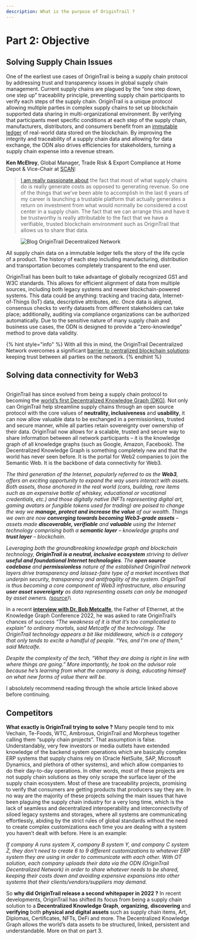 ```yaml
---
description: What is the purpose of OriginTrail ?
---
```


# Part 2: Objective

## **Solving Supply Chain Issues**

One of the earliest use cases of OriginTrail is being a supply chain protocol by addressing trust and transparency issues in global supply chain management. Current supply chains are plagued by the “one step down, one step up” traceability principle, preventing supply chain participants to verify each steps of the supply chain. OriginTrail is a unique protocol allowing multiple parties in complex supply chains to set up blockchain supported data sharing in multi-organizational environment. By verifying that participants meet specific conditions at each step of the supply chain, manufacturers, distributors, and consumers benefit from an [immutable ledger](https://academy.moralis.io/blog/taking-a-deep-look-at-dlt-distributed-ledger-technology?utm\_source=blog\&utm\_medium=post\&utm\_campaign=The%2520Ultimate%2520Guide%2520to%2520OriginTrail) of real-world data stored on the blockchain. By improving the integrity and traceability of a supply chain data and allowing for data exchange, the ODN also drives efficiencies for stakeholders, turning a supply chain expense into a revenue stream.&#x20;

**Ken McElroy**, Global Manager, Trade Risk & Export Compliance at Home Depot & Vice-Chair at [SCAN](https://www.scanassociation.com/membership/our-members/):

> [I am really passionate about](https://youtu.be/8dbpQVdUQ-4?t=733) the fact that most of what supply chains do is really generate costs as opposed to generating revenue. So one of the things that we’ve been able to accomplish in the last 6 years of my career is launching a trustable platform that actually generates a return on investment from what would normally be considered a cost center in a supply chain. The fact that we can arrange this and have it be trustworthy is really attributable to the fact that we have a verifiable, trusted blockchain environment such as OriginTrail that allows us to share that data.

<figure><img src="https://lh4.googleusercontent.com/R2vUdn1wgMD5pZ-7ZeZItgYP_OFw19d_61EJIwwgIwbRJrnIvEynEpPbuK_LLRcuhwNf3PSIutQ1NP4fNMAWVPL94Rbt4ZQ1JBaB5pvgmPY6e3tGf6Q0-LqhhwsL7ddkqHGbLdWv" alt="Blog OriginTrail Decentralized Network"><figcaption></figcaption></figure>

All supply chain data on a immutable ledger tells the story of the life cycle of a product. The history of each step including manufacturing, distribution and transportation becomes completely transparent to the end user.&#x20;

OriginTrail has been built to take advantage of globally recognized GS1 and W3C standards. This allows for efficient alignment of data from multiple sources, including both legacy systems and newer blockchain-powered systems. This data could be anything: tracking and tracing data, Internet-of-Things (IoT) data, descriptive attributes, etc. Once data is aligned, consensus checks to verify datasets from different stakeholders can take place; additionally, auditing via compliance organizations can be authorized automatically. Due to the sensitive nature of many supply chain and business use cases, the ODN is designed to provide a “zero-knowledge” method to prove data validity.

{% hint style="info" %}
With all this in mind, the OriginTrail Decentralized Network overcomes a significant [barrier to centralized blockchain solutions](https://www.theregister.com/2018/10/30/ibm\_struggles\_to\_sign\_up\_shipping\_carriers\_to\_blockchain\_supply\_chain\_platform\_reports/): keeping trust between all parties on the network.
{% endhint %}

## **Solving data connectivity for Web3**

<figure><img src="https://origintrailexplained.info/wp-content/uploads/2021/02/knowledgeeconomy-1024x576.jpeg" alt=""><figcaption></figcaption></figure>

OriginTrail has since evolved from being a supply chain protocol to becoming the [world’s first Decentralized Knowledge Graph (DKG)](https://medium.com/origintrail/origintrail-multichain-decentralized-knowledge-graph-is-now-live-mainnet-launch-on-xdai-claiming-9ce037305508). Not only can OriginTrail help streamline supply chains through an open source protocol with the core values of **neutrality, inclusiveness** and **usability**, it can now allow valuable data to be exchanged in a permissionless, trusted and secure manner, while all parties retain sovereignty over ownership of their data. OriginTrail now allows for a scalable, trusted and secure way to share information between all network participants – it is the knowledge graph of all knowledge graphs (such as Google, Amazon, Facebook). The Decentralized Knowledge Graph is something completely new and that the world has never seen before. It is the portal for Web2 companies to join the Semantic Web. It is the backbone of data connectivity for Web3.

_The third generation of the Internet, popularly referred to as the **Web3**, offers an exciting opportunity to expand the way users interact with assets. Both assets, those anchored in the real world (cars, building, rare items such as an expensive bottle of whiskey, educational or vocational credentials, etc.) and those digitally native (NFTs representing digital art, gaming avatars or fungible tokens used for trading) are poised to change the way we **manage, protect and increase the value** of our wealth. Things we own are now **converging towards becoming Web3-grade assets** – assets made **discoverable, verifiable** and **valuable** using the Internet technology comprising both a **semantic layer** – knowledge graphs and **trust layer** – blockchain._

_Leveraging both the groundbreaking knowledge graph and blockchain technology, **OriginTrail is a neutral, inclusive ecosystem** striving to deliver **useful and foundational Internet technologies**. The **open source codebase** and **permissionless** nature of the established OriginTrail network layers drive transparency and laissez-faire type of a market incentives that underpin security, transparency and antifragility of the system. OriginTrail is thus becoming a core component of Web3 infrastructure, also ensuring **user asset sovereignty** as data representing assets can only be managed by asset owners. (_[_source_](https://parachain.origintrail.io/whitepaper?section=web3-grade-assets-and-network-effects)_)_\


In a recent [**interview with Dr. Bob Metcalfe**](https://twitter.com/ZDNet/status/1522268420724695047?s=20\&t=C1APYeT2P1tN27s4bHAP7g), the Father of Ethernet, at the Knowledge Graph Conference 2022, he was asked to rate OriginTrail’s chances of success _“The weakness of it is that it’s too complicated to explain” to ordinary mortals, said Metcalfe of the technology. The OriginTrail technology appears a bit like middleware, which is a category that only tends to excite a handful of people. “Yes, and I’m one of them,” said Metcalfe._

_Despite the complexity of the tech, “What they are doing is right in line with where things are going.” More importantly, he took on the advisor role because he’s learning from what the company is doing, educating himself on what new forms of value there will be._

I absolutely recommend reading through the whole article linked above before continuing.

## **Competitors**

**What exactly is OriginTrail trying to solve ?** Many people tend to mix Vechain, Te-Foods, WTC, Ambrosus, OriginTrail and Morpheus together calling them “supply chain projects”. That assumption is false. Understandably, very few investors or media outlets have extended knowledge of the backend system operations which are basically complex ERP systems that supply chains rely on (Oracle NetSuite, SAP, Microsoft Dynamics, and plethora of other systems), and which allow companies to do their day-to-day operations. In other words, most of these projects are not supply chain solutions as they only scrape the surface layer of the supply chain ecosystem. Most of these are traceability projects, promising to verify that consumers are getting products that producers say they are. In no way are the majority of these projects solving the main issues that have been plaguing the supply chain industry for a very long time, which is the lack of seamless and decentralized interoperability and interconnectivity of siloed legacy systems and storages, where all systems are communicating effortlessly, abiding by the strict rules of global standards without the need to create complex customizations each time you are dealing with a system you haven’t dealt with before. Here is an example:

_If company A runs system X, company B system Y, and company C system Z, they don’t need to create 6 to 9 different customizations to whatever ERP system they are using in order to communicate with each other. With OT solution, each company uploads their data via the ODN (OriginTrail Decentralized Network) in order to share whatever needs to be shared, keeping their costs down and avoiding expensive expansions into other systems that their clients/vendors/suppliers may demand._

So **why did OriginTrail release a second whitepaper in 2022 ?** In recent developments, OriginTrail has shifted its focus from being a supply chain solution to a **Decentralized Knowledge Graph**, **organizing**, **discovering** and **verifying** both **physical and digital assets** such as supply chain items, Art, Diplomas, Certificates, NFTs, DeFi and more. The Decentralized Knowledge Graph allows the world’s data assets to be structured, linked, persistent and understandable. More on that on part 3.
